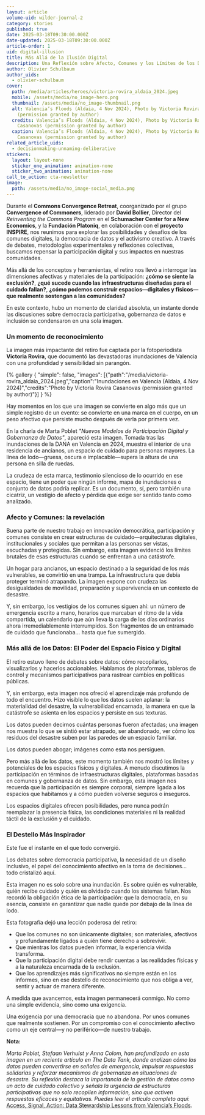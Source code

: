 ```yaml
---
layout: article
volume-uid: wilder-journal-2
category: stories
published: true
date: 2025-03-18T09:30:00.000Z
date-updated: 2025-03-18T09:30:00.000Z
article-order: 1
uid: digital-illusion
title: Más Allá de la Ilusión Digital
description: Una Reflexión sobre Afecto, Comunes y los Límites de los Datos
author: Olivier Schulbaum
author_uids:
  - olivier-schulbaum
cover:
  path: /media/articles/heroes/victoria-rovira_aldaia_2024.jpeg
  mobile: /assets/media/no_image-hero.png
  thumbnail: /assets/media/no_image-thumbnail.png
  alt: Valencia’s Floods (Aldaia, 4 Nov 2024), Photo by Victoria Rovira Casanovas
    (permission granted by author)
  credits: Valencia’s Floods (Aldaia, 4 Nov 2024), Photo by Victoria Rovira
    Casanovas (permission granted by author)
  caption: Valencia’s Floods (Aldaia, 4 Nov 2024), Photo by Victoria Rovira
    Casanovas (permission granted by author)
related_article_uids:
  - decisionmaking-unnaming-deliberative
stickers:
  layout: layout-none
  sticker_one_animation: animation-none
  sticker_two_animation: animation-none
call_to_action: cta-newsletter
image:
  path: /assets/media/no_image-social_media.png
---
```

Durante el **Commons Convergence Retreat**, coorganizado por el grupo **Convergence of Commoners**, liderado por **David Bollier**, Director del *Reinventing the Commons Program* en el **Schumacher Center for a New Economics**, y la **Fundación Platoniq**, en colaboración con el **proyecto INSPIRE**, nos reunimos para explorar las posibilidades y desafíos de los comunes digitales, la democracia de datos y el activismo creativo. A través de debates, metodologías experimentales y reflexiones colectivas, buscamos repensar la participación digital y sus impactos en nuestras comunidades.

Más allá de los conceptos y herramientas, el retiro nos llevó a interrogar las dimensiones afectivas y materiales de la participación: **¿cómo se siente la exclusión?**, **¿qué sucede cuando las infraestructuras diseñadas para el cuidado fallan?**, **¿cómo podemos construir espacios—digitales y físicos—que realmente sostengan a las comunidades?**

En este contexto, hubo un momento de claridad absoluta, un instante donde las discusiones sobre democracia participativa, gobernanza de datos e inclusión se condensaron en una sola imagen.

### **Un momento de reconocimiento**

La imagen más impactante del retiro fue captada por la fotoperiodista **Victoria Rovira**, que documentó las devastadoras inundaciones de Valencia con una profundidad y sensibilidad sin parangón.

{% gallery { "simple": false, "images": [{"path":"/media/victoria-rovira_aldaia_2024.jpeg","caption":"Inundaciones en Valencia (Aldaia, 4 Nov 2024)","credits":"Photo by Victoria Rovira Casanovas (permission granted by author)"}] } %}

Hay momentos en los que una imagen se convierte en algo más que un simple registro de un evento: se convierte en una marca en el cuerpo, en un peso afectivo que persiste mucho después de verla por primera vez.

En la charla de Marta Poblet *"Nuevos Modelos de Participación Digital y Gobernanza de Datos"*, apareció esta imagen. Tomada tras las inundaciones de la DANA en Valencia en 2024, muestra el interior de una residencia de ancianos, un espacio de cuidado para personas mayores. La línea de lodo—gruesa, oscura e implacable—supera la altura de una persona en silla de ruedas.

La crudeza de esta marca, testimonio silencioso de lo ocurrido en ese espacio, tiene un poder que ningún informe, mapa de inundaciones o conjunto de datos podría replicar. Es un documento, sí, pero también una cicatriz, un vestigio de afecto y pérdida que exige ser sentido tanto como analizado.

### **Afecto y Comunes: la revelación**

Buena parte de nuestro trabajo en innovación democrática, participación y comunes consiste en crear estructuras de cuidado—arquitecturas digitales, institucionales y sociales que permitan a las personas ser vistas, escuchadas y protegidas. Sin embargo, esta imagen evidenció los límites brutales de esas estructuras cuando se enfrentan a una catástrofe.

Un hogar para ancianos, un espacio destinado a la seguridad de los más vulnerables, se convirtió en una trampa. La infraestructura que debía proteger terminó atrapando. La imagen expone con crudeza las desigualdades de movilidad, preparación y supervivencia en un contexto de desastre.

Y, sin embargo, los vestigios de los comunes siguen ahí: un número de emergencia escrito a mano, horarios que marcaban el ritmo de la vida compartida, un calendario que aún lleva la carga de los días ordinarios ahora irremediablemente interrumpidos. Son fragmentos de un entramado de cuidado que funcionaba… hasta que fue sumergido.

### **Más allá de los Datos: El Poder del Espacio Físico y Digital**

El retiro estuvo lleno de debates sobre datos: cómo recopilarlos, visualizarlos y hacerlos accionables. Hablamos de plataformas, tableros de control y mecanismos participativos para rastrear cambios en políticas públicas.

Y, sin embargo, esta imagen nos ofreció el aprendizaje más profundo de todo el encuentro. Hizo visible lo que los datos suelen aplanar: la materialidad del desastre, la vulnerabilidad encarnada, la manera en que la catástrofe se asienta en los espacios y persiste en sus texturas.

Los datos pueden decirnos cuántas personas fueron afectadas; una imagen nos muestra lo que se sintió estar atrapado, ser abandonado, ver cómo los residuos del desastre suben por las paredes de un espacio familiar.

Los datos pueden abogar; imágenes como esta nos persiguen.

Pero más allá de los datos, este momento también nos mostró los límites y potenciales de los espacios físicos y digitales. A menudo discutimos la participación en términos de infraestructuras digitales, plataformas basadas en comunes y gobernanza de datos. Sin embargo, esta imagen nos recuerda que la participación es siempre corporal, siempre ligada a los espacios que habitamos y a cómo pueden volverse seguros o inseguros.

Los espacios digitales ofrecen posibilidades, pero nunca podrán reemplazar la presencia física, las condiciones materiales ni la realidad táctil de la exclusión y el cuidado.

### **El Destello Más Inspirador**

Este fue el instante en el que todo convergió.

Los debates sobre democracia participativa, la necesidad de un diseño inclusivo, el papel del conocimiento afectivo en la toma de decisiones… todo cristalizó aquí.

Esta imagen no es solo sobre una inundación. Es sobre quién es vulnerable, quién recibe cuidado y quién es olvidado cuando los sistemas fallan. Nos recordó la obligación ética de la participación: que la democracia, en su esencia, consiste en garantizar que nadie quede por debajo de la línea de lodo.

Esta fotografía dejó una lección poderosa del retiro:

* Que los comunes no son únicamente digitales; son materiales, afectivos y profundamente ligados a quién tiene derecho a sobrevivir.
* Que mientras los datos pueden informar, la experiencia vivida transforma.
* Que la participación digital debe rendir cuentas a las realidades físicas y a la naturaleza encarnada de la exclusión.
* Que los aprendizajes más significativos no siempre están en los informes, sino en ese destello de reconocimiento que nos obliga a ver, sentir y actuar de manera diferente.

A medida que avancemos, esta imagen permanecerá conmigo. No como una simple evidencia, sino como una exigencia.

Una exigencia por una democracia que no abandona.
Por unos comunes que realmente sostienen.
Por un compromiso con el conocimiento afectivo como un eje central—y no periférico—de nuestro trabajo.

**Nota:**

*Marta Poblet, Stefaan Verhulst y Anna Colom, han profundizado en esta imagen en un reciente artículo en The Data Tank, donde analizan cómo los datos pueden convertirse en señales de emergencia, impulsar respuestas solidarias y reforzar mecanismos de gobernanza en situaciones de desastre. Su reflexión destaca la importancia de la gestión de datos como un acto de cuidado colectivo y señala la urgencia de estructuras participativas que no solo recopilen información, sino que activen respuestas eficaces y equitativas. Puedes leer el artículo completo aquí*:[ Access, Signal, Action: Data Stewardship Lessons from Valencia’s Floods](https://medium.com/@TheDataTank/access-signal-action-data-stewardship-lessons-from-valencias-floods-533d89162b39).

